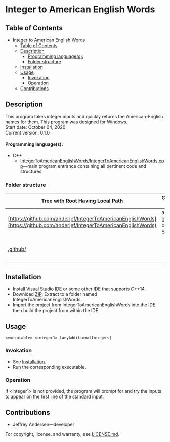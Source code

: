 # Integer to American English Words

## Table of Contents
- [Integer to American English Words](#integer-to-american-english-words)
  - [Table of Contents](#table-of-contents)
  - [Description](#description)
      - [Programming language(s):](#programming-languages)
    - [Folder structure](#folder-structure)
  - [Installation](#installation)
  - [Usage](#usage)
    - [Invokation](#invokation)
    - [Operation](#operation)
  - [Contributions](#contributions)

## Description
This program takes integer inputs and quickly returns the American-English names for them. This program was designed for Windows. <br>
Start date: October 04, 2020 <br>
Current version: 0.1.0 <br>
#### Programming language(s):
- C++
	- [IntegerToAmericanEnglishWords/IntegerToAmericanEnglishWords.cpp](IntegerToAmericanEnglishWords/IntegerToAmericanEnglishWords.cpp)&mdash;main program entrance containing all pertinent code and structures

### Folder structure
| Tree with Root Having Local Path | Generation Method | Description |
| -------------------------------- | ----------------- | ----------- |
| [https://github.com/anderjef/IntegerToAmericanEnglishWords](https://github.com/anderjef/IntegerToAmericanEnglishWords) | auto-generated by Visual Studio IDE | <!-- --> |
| [.github/](.github/) | <!-- --> | holds GitHub-specific documents |

## Installation
- Install [Visual Studio IDE](https://visualstudio.microsoft.com/downloads/) or some other IDE that supports C++14.
- Download [ZIP](https://github.com/anderjef/IntegerToAmericanEnglishWords/archive/main.zip). Extract to a folder named IntegerToAmericanEnglishWords.
- Import the project from IntegerToAmericanEnglishWords into the IDE then build the project from within the IDE.

## Usage
`<executable> <integer1> [anyAdditionalIntegers]`
### Invokation
- See [Installation](#installation).
- Run the corresponding executable.

### Operation
If \<integer1\> is not provided, the program will prompt for and try the inputs to appear on the first line of the standard input.

## Contributions
- Jeffrey Andersen&mdash;developer

For copyright, license, and warranty, see [LICENSE.md](LICENSE.md).